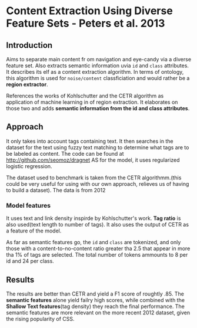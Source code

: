 # Content Extraction Using Diverse Feature Sets - Peters et al. 2013

## Introduction
Aims to separate main content fr om navigation and eye-candy via a diverse feature set. Also extracts semantic information uvia `id` and `class` attributes. It describes its elf as a content extraction algorithm. In terms of ontology, this algorithm is used for `noise/content` classficiation and would rather be a **region extractor**.

References the works of  Kohlschutter and the CETR algorithm as application of machine learning in of region extraction. It elaborates on those two and adds **semantic information from the id and class attributes**. 

## Approach
It only takes into account tags containing text. It then searches in the dataset for the text using fuzzy text matching to determine what tags are to be labeled as content. The code can be found at http://github.com/seomoz/dragnet AS for the model, it uses regularized logistic regression.

The dataset used to benchmark is taken from the CETR algorithmm.(this could be very useful for using with our own approach, relieves us of having to build a dataset). The data is from 2012 

### Model features
It uses text and link density inspirde by Kohlschutter's work. **Tag ratio** is also used(text length to number of tags). It also uses the output of CETR as a feature of the model.

As far as semantic features go, the `id` and `class` are tokenized, and only those with a  content-to-no-content ratio greater tha 2.5 that appear in more tha 1% of tags are selected. The total number of tokens ammounts to 8 per id and 24 per class.

## Results
The results are better than CETR and yield a F1 score of roughtly .85. The **semantic features** alone yield failry high scores, while combined with the **Shallow Text features**(tag density) they reach the final performance. The semantic features are more relevant on the more recent 2012 dataset, given the rising popularity of CSS.

```python

```
